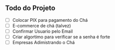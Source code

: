 ## Todo do Projeto

- [ ] Colocar PIX para pagamento do Chá
- [ ] E-commerce de chá (talvez)
- [ ] Confirmar Usuario pelo Email
- [ ] Criar algortimo para verificar se a senha é forte
- [ ] Empresas Adimistrando o Chá